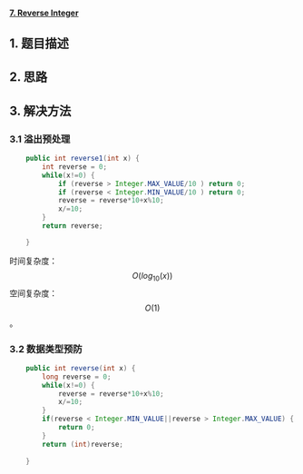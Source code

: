 #### [7. Reverse Integer](https://leetcode-cn.com/problems/reverse-integer/)

## 1. 题目描述

## 2. 思路

## 3. 解决方法

### 3.1 溢出预处理

```java
    public int reverse1(int x) {
        int reverse = 0;
        while(x!=0) {
            if (reverse > Integer.MAX_VALUE/10 ) return 0;
            if (reverse < Integer.MIN_VALUE/10 ) return 0;
            reverse = reverse*10+x%10;
            x/=10;
        }
        return reverse;

    }
```

时间复杂度：$$O(log_{10}(x))$$
空间复杂度：$$O(1)$$。

### 3.2 数据类型预防



```java
    public int reverse(int x) {
        long reverse = 0;
        while(x!=0) {
        	reverse = reverse*10+x%10;
        	x/=10;
        }
        if(reverse < Integer.MIN_VALUE||reverse > Integer.MAX_VALUE) {
        	return 0;
        }
        return (int)reverse;
        
    }
```


